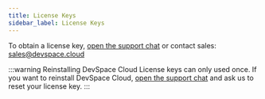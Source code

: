```yaml
---
title: License Keys
sidebar_label: License Keys
---
```


To obtain a license key, <a href="javascript:$crisp.push(['do', 'chat:open'])">open the support chat</a> or contact sales: [sales@devspace.cloud](mailto:sales@devspace.cloud)

:::warning Reinstalling DevSpace Cloud
License keys can only used once. If you want to reinstall DevSpace Cloud, <a href="javascript:$crisp.push(['do', 'chat:open'])">open the support chat</a> and ask us to reset your license key.
:::